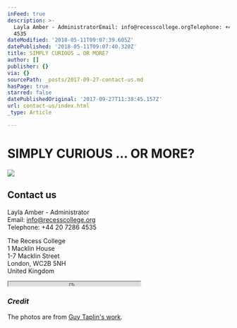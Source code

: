 ```yaml
---
inFeed: true
description: >-
  Layla Amber - AdministratorEmail: info@recesscollege.orgTelephone: +44 20 7286
  4535
dateModified: '2018-05-11T09:07:39.605Z'
datePublished: '2018-05-11T09:07:40.320Z'
title: SIMPLY CURIOUS … OR MORE?
author: []
publisher: {}
via: {}
sourcePath: _posts/2017-09-27-contact-us.md
hasPage: true
starred: false
datePublishedOriginal: '2017-09-27T11:38:45.157Z'
url: contact-us/index.html
_type: Article

---
```

# SIMPLY CURIOUS ... OR MORE?
![](https://the-grid-user-content.s3-us-west-2.amazonaws.com/05d53a26-db3a-4198-934f-bf091faf3f76.jpg)

## Contact us

Layla Amber - Administrator  
Email: info@recesscollege.org  
Telephone: +44 20 7286 4535

The Recess College  
1 Macklin House  
1-7 Macklin Street  
London, WC2B 5NH  
United Kingdom

<iframe src="https://the-grid.github.io/ed-userhtml/?g=eJyz0U8qsgMABDUBfg" height="10" style=""></iframe>

### _Credit_

The photos are from [Guy Taplin's work][0].

[0]: https://messums.com/artists/view/45/Guy_Taplin